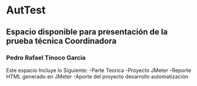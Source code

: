 # AutTest

## Espacio disponible para presentación de la prueba técnica Coordinadora

### Pedro Rafael Tinoco Garcia

Este espacio Incluye lo Siguiente:
-Parte Teorica
-Proyecto JMeter
-Reporte HTML generado en JMeter
-Aporte del proyecto desarrollo automatización
